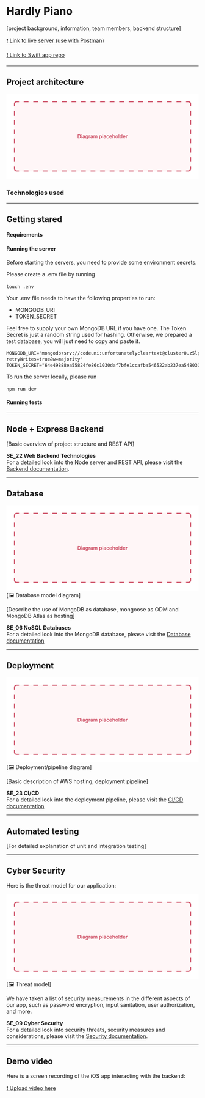 # Hardly Piano

[project background, information, team members, backend structure]

[❗ Link to live server (use with Postman)](#missing)

[❗ Link to Swift app repo](#missing)

---

## Project architecture

![placeholder-name](./docs/img/placeholder.jpg)

### Technologies used

---

## Getting stared

#### Requirements

#### Running the server

Before starting the servers, you need to provide some environment secrets.

Please create a .env file by running

`touch .env`

Your .env file needs to have the following properties to run:

-   MONGODB_URI
-   TOKEN_SECRET

Feel free to supply your own MongoDB URL if you have one. The Token Secret is just a random string used for hashing. Otherwise, we prepared a test database, you will just need to copy and paste it.

```
MONGODB_URI="mongodb+srv://codeuni:unfortunatelycleartext@cluster0.z5lpzob.mongodb.net/?retryWrites=true&w=majority"
TOKEN_SECRET="64e49888ea55824fe86c1030daf7bfe1ccafba546522ab237ea5480305ec93a26d1c494042e72ff5c4c0f2942762438fd4ec305081782baeda9f0ce160d0ecc6"
```

To run the server locally, please run

`npm run dev`

#### Running tests

---

## Node + Express Backend

[Basic overview of project structure and REST API]

**SE_22 Web Backend Technologies**  
For a detailed look into the Node server and REST API, please visit the [Backend documentation](./docs/Backend.md).

---

## Database

![placeholder-name](./docs/img/placeholder.jpg)
[🖼 Database model diagram]

[Describe the use of MongoDB as database, mongoose as ODM and MongoDB Atlas as hosting]

**SE_06 NoSQL Databases**  
For a detailed look into the MongoDB database, please visit the [Database documentation](./docs/Database.md)

---

## Deployment

![placeholder-name](./docs/img/placeholder.jpg)
[🖼 Deployment/pipeline diagram]

[Basic description of AWS hosting, deployment pipeline]

**SE_23 CI/CD**  
For a detailed look into the deployment pipeline, please visit the [CI/CD documentation](./docs/CICD.md)

---

## Automated testing

[For detailed explanation of unit and integration testing]

---

## Cyber Security

Here is the threat model for our application:

![placeholder-name](./docs/img/placeholder.jpg)
[🖼 Threat model]

We have taken a list of security measurements in the different aspects of our app, such as password encryption, input sanitation, user authorization, and more.

**SE_09 Cyber Security**  
For a detailed look into security threats, security measures and considerations, please visit the [Security documentation](./docs/Security.md).

---

## Demo video

Here is a screen recording of the iOS app interacting with the backend:

[❗ Upload video here](#missing)
